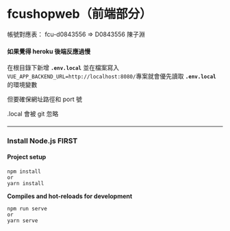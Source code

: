 # fcushopweb（前端部分）

帳號對應表：
fcu-d0843556 => D0843556 陳子淵


#### 如果覺得 heroku 後端反應過慢
在根目錄下新增 **`.env.local`** 並在檔案寫入
`VUE_APP_BACKEND_URL=http://localhost:8080/`專案就會優先讀取 **`.env.local`** 的環境變數

但要確保網址路徑和 port 號

.local 會被 git 忽略
####
---
### Install Node.js FIRST
#### Project setup
```
npm install
or
yarn install
```


**Compiles and hot-reloads for development**
```
npm run serve
or
yarn serve
```
